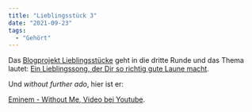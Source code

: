 ```yaml
---
title: "Lieblingsstück 3"
date: "2021-09-23"
tags:
  - "Gehört"
---
```


Das [Blogprojekt Lieblingsstücke](https://abraxandria.de/post/2021/08/03/blogger-projekt-lieblingsstuecke-zeigt-eure-lieblingssongs/) geht in die dritte Runde und das Thema lautet: [Ein Lieblingssong, der Dir so richtig gute Laune macht](https://abraxandria.de/post/2021/09/15/lieblingsstuecke-no-03-launemacher/).

Und _without further ado_, hier ist er:

<a href="https://www.youtube.com/watch?v=YVkUvmDQ3HY">Eminem - Without Me, Video bei Youtube</a>.
